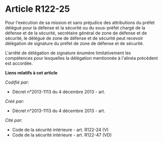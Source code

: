 # Article R122-25

Pour l'exécution de sa mission et sans préjudice des attributions du préfet délégué pour la défense et la sécurité ou du
sous-préfet chargé de la défense et de la sécurité, secrétaire général de zone de défense et de sécurité, le délégué de zone
de défense et de sécurité peut recevoir délégation de signature du préfet de zone de défense et de sécurité.

L'arrêté de délégation de signature énumère limitativement les compétences pour lesquelles la délégation mentionnée à
l'alinéa précédent est accordée.

**Liens relatifs à cet article**

_Codifié par_:

  - Décret n°2013-1113 du 4 décembre 2013 - art.

_Créé par_:

  - Décret n°2013-1113 du 4 décembre 2013 - art.

_Cité par_:

  - Code de la sécurité intérieure - art. R122-24 (V)
  - Code de la sécurité intérieure - art. R122-47 (VD)
